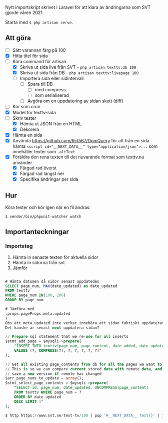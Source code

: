 Nytt importskript skrivet i Laravel för att klara av ändringarna som SVT gjorde våren 2021.

Starta med `$ php artisan serve`.

## Att göra

-   [ ] Sätt varannan färg på 100
-   [x] Hitta titel för sida
-   [ ] Köra command för artisan
    -   [x] Skriva ut sida live från SVT - `php artisan texttv:db 100`
    -   [x] Skriva ut sida från DB - `php artisan texttv:livepage 100`
    -   [ ] Importera sida eller sidintervall
        -   [ ] Spara till DB
            -   [ ] med compress
            -   [ ] som serialiserad
        -   [ ] Avgöra om en uppdatering av sidan skett (diff)
-   [ ] Kör som cron
-   [x] Model för texttv-sida
-   [ ] Skriv tester
    -   [x] Hämta ut JSON från en HTML
    -   [x] Dekorera
-   [x] Hämta en sida
-   [x] Använda https://github.com/Rct567/DomQuery för att från en sida hämta `<script id="__NEXT_DATA__" type="application/json">...` som innehåller texter som `.altText`
-   [x] Föräldra den rena texten till det nuvarande format som texttv.nu använder
    -   [x] Färgad rad överst
    -   [x] Färgad rad längst ner
    -   [x] Specifika ändringar per sida

## Hur

Köra tester och kör igen när en fil ändras:

    $ vendor/bin/phpunit-watcher watch

## Importanteckningar

### Importsteg

1. Hämta in senaste texten för aktuella sidor
2. Hämta in sidorna från svt
3. Jämför

```sql

# Hämta datumen då sidor senast uppdatedes
SELECT page_num, MAX(date_updated) as date_updated
FROM texttv
WHERE page_num IN(100, 200)
GROUP BY page_num

# Jämföra med
.props.pageProps.meta.updated
?
Obs att meta.updated inte verkar innebära att sidan faktiskt uppdaterats.
Det kanske är senast next uppdatera sidan?

// Prepare sql statement that we re-use for all inserts
$stmt_add_page = $mysqli->prepare(
    "INSERT INTO texttv(page_num, page_content, date_added, date_updated, next_page, prev_page, title)
    VALUES (?, COMPRESS(?), ?, ?, ?, ?, ?)"
);

// Get all existing page_contents from db for all the pages we want to check remote data on
// This is so we can compare current stored data with remote data, and actually only
// save a new version if remote has changed
$arr_page_nums_to_update = array();
$stmt_select_page_contents = $mysqli->prepare(
    "SELECT id, page_num, date_updated, UNCOMPRESS(page_content)
    FROM texttv WHERE page_num = ?
    ORDER BY date_updated
    DESC LIMIT 1"
);

$ http https://www.svt.se/text-tv/100 | pup '#__NEXT_DATA__ text{}' | jq .props.pageProps.meta.updated

```

